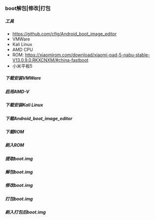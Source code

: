 ### boot解包|修改|打包
##### 工具
- https://github.com/cfig/Android_boot_image_editor  
- VMWare
- Kali Linux
- AMD CPU
- ROM: https://xiaomirom.com/download/xiaomi-pad-5-nabu-stable-V13.0.9.0.RKXCNXM/#china-fastboot
- 小米平板5
##### 下载安装VMWare
##### 启用AMD-V
##### 下载安装Kali Linux
##### 下载Android_boot_image_editor
##### 下载ROM 
##### 刷入ROM
##### 提取boot.img
##### 解包boot.img
##### 修改boot.img
##### 打包boot.img
##### 刷入打包后boot.img

